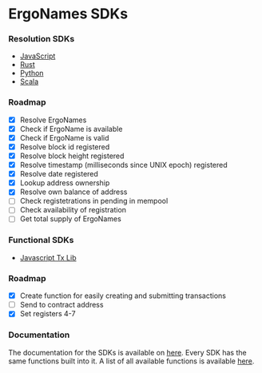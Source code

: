 # ErgoNames SDKs

### Resolution SDKs

- [JavaScript](https://www.npmjs.com/package/ergonames)
- [Rust](https://crates.io/crates/ergonames)
- [Python](https://pypi.org/project/ergonames/)
- [Scala](https://github.com/ergonames/ergo-names-scala-sdk/packages/1517404)


### Roadmap

- [X] Resolve ErgoNames
- [X] Check if ErgoName is available
- [X] Check if ErgoName is valid
- [X] Resolve block id registered
- [X] Resolve block height registered
- [X] Resolve timestamp (milliseconds since UNIX epoch) registered
- [X] Resolve date registered
- [X] Lookup address ownership
- [X] Resolve own balance of address
- [ ] Check registetrations in pending in mempool
- [ ] Check availability of registration
- [ ] Get total supply of ErgoNames

### Functional SDKs

- [Javascript Tx Lib](https://www.npmjs.com/package/ergonames-tx-lib)

### Roadmap

- [X] Create function for easily creating and submitting transactions
- [ ] Send to contract address
- [X] Set registers 4-7

### Documentation

The documentation for the SDKs is available on [here](https://zack-balbin.gitbook.io/ergonames/sdks). Every SDK has the same functions built into it. A list of all available functions is available [here](https://zack-balbin.gitbook.io/ergonames/sdks/sdk-functions).
